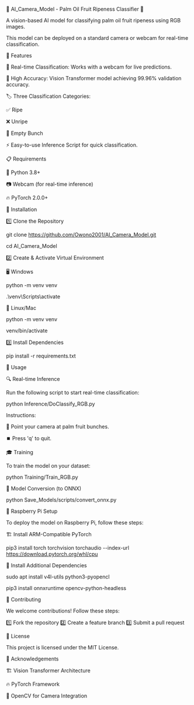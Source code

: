 🌴 AI_Camera_Model - Palm Oil Fruit Ripeness Classifier 📸

A vision-based AI model for classifying palm oil fruit ripeness using RGB images.

This model can be deployed on a standard camera or webcam for real-time classification.

🚀 Features

🎥 Real-time Classification: Works with a webcam for live predictions.

🎯 High Accuracy: Vision Transformer model achieving 99.96% validation accuracy.

🏷️ Three Classification Categories:

✅ Ripe

❌ Unripe

🍂 Empty Bunch

⚡ Easy-to-use Inference Script for quick classification.

📋 Requirements

🐍 Python 3.8+

📷 Webcam (for real-time inference)

🔥 PyTorch 2.0.0+

🔧 Installation

1️⃣ Clone the Repository

git clone https://github.com/Owono2001/AI_Camera_Model.git

cd AI_Camera_Model

2️⃣ Create & Activate Virtual Environment

🖥️ Windows

python -m venv venv

.\venv\Scripts\activate

🐧 Linux/Mac

python -m venv venv

venv/bin/activate

3️⃣ Install Dependencies

pip install -r requirements.txt

🎯 Usage

🔍 Real-time Inference

Run the following script to start real-time classification:

python Inference/DoClassify_RGB.py

Instructions:

📸 Point your camera at palm fruit bunches.

⏹️ Press 'q' to quit.

🎓 Training

To train the model on your dataset:

python Training/Train_RGB.py

🔄 Model Conversion (to ONNX)

python Save_Models/scripts/convert_onnx.py

🍓 Raspberry Pi Setup

To deploy the model on Raspberry Pi, follow these steps:

🏗️ Install ARM-Compatible PyTorch

pip3 install torch torchvision torchaudio --index-url https://download.pytorch.org/whl/cpu

🔧 Install Additional Dependencies

sudo apt install v4l-utils python3-pyopencl

pip3 install onnxruntime opencv-python-headless

🤝 Contributing

We welcome contributions! Follow these steps:

1️⃣ Fork the repository
2️⃣ Create a feature branch
3️⃣ Submit a pull request

📜 License

This project is licensed under the MIT License.

🙏 Acknowledgements

🏗️ Vision Transformer Architecture

🔥 PyTorch Framework

🎥 OpenCV for Camera Integration
